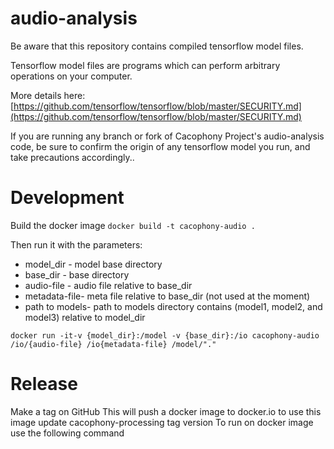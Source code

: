 # audio-analysis

Be aware that this repository contains compiled tensorflow model files.

Tensorflow model files are programs which can perform arbitrary operations on your computer.

More details here:
[https://github.com/tensorflow/tensorflow/blob/master/SECURITY.md](https://github.com/tensorflow/tensorflow/blob/master/SECURITY.md)

If you are running any branch or fork of Cacophony Project's audio-analysis code,
be sure to confirm the origin of any tensorflow model you run,
and take precautions accordingly..


# Development

Build the docker image
`docker build -t cacophony-audio .`

Then run it with the parameters:
* model_dir - model base directory
* base_dir - base directory
* audio-file - audio file relative to base_dir
* metadata-file- meta file relative to base_dir (not used at the moment)
* path to models- path to models directory contains (model1, model2, and model3) relative to model_dir

`docker run -it-v {model_dir}:/model -v {base_dir}:/io cacophony-audio /io/{audio-file} /io{metadata-file} /model/"."`


# Release
Make a tag on GitHub
This will push a docker image to docker.io to use this image update cacophony-processing tag version
To run on docker image use the following command
